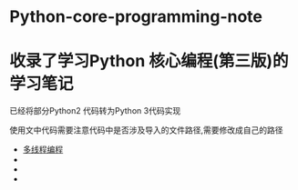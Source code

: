 # Python-core-programming-note
<h1>收录了学习Python 核心编程(第三版)的学习笔记</h1>
<p>已经将部分Python2 代码转为Python 3代码实现</p>
<p>使用文中代码需要注意代码中是否涉及导入的文件路径,需要修改成自己的路径</p>

<ul>
  <li><a href='多线程编程'>多线程编程</a></li>
  <li><li>
   <li></li>
</ul>
